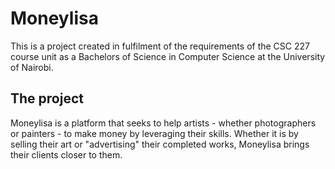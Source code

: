 # Moneylisa

This is a project created in fulfilment of the requirements of the CSC 227 course unit as a Bachelors of Science in Computer Science at the University of Nairobi.

## The project

Moneylisa is a platform that seeks to help artists - whether photographers or painters - to make money by leveraging their skills. Whether it is by selling their art or "advertising" their completed works, Moneylisa brings their clients closer to them.

